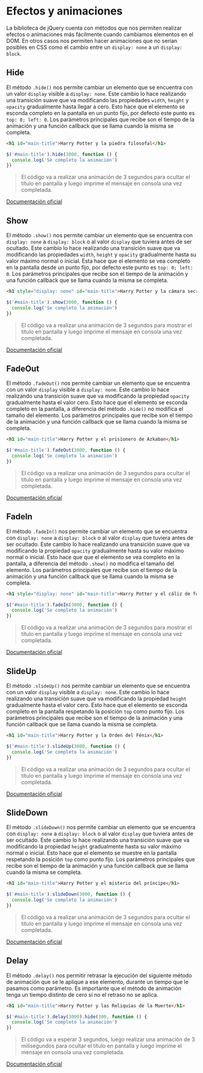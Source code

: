 # Efectos y animaciones

La biblioteca de jQuery cuenta con métodos que nos permiten realizar efectos o animaciones más fácilmente cuando cambiamos elementos en el DOM. En otros casos nos permiten hacer animaciones que no serían posibles en CSS como el cambio entre un `display: none` a un `display: block`.

## Hide

El método `.hide()` nos permite cambiar un elemento que se encuentra con un valor `display` visible a `display: none`. Este cambio lo hace realizando una transición suave que va modificando las propiedades `width`, `height` y `opacity` gradualmente hasta llegar a cero. Esto hace que el elemento se esconda completo en la pantalla en un punto fijo, por defecto este punto es `top: 0; left: 0`. Los parámetros principales que recibe son el tiempo de la animación y una función callback que se llama cuando la misma se completa.

```html
<h1 id="main-title">Harry Potter y la piedra filosofal</h1>
```

```js
$('#main-title').hide(3000, function () {
  console.log('Se completo la animación')
})
```

> El código va a realizar una animación de 3 segundos para ocultar el título en pantalla y luego imprime el mensaje en consola una vez completada.

[Documentación oficial](https://api.jquery.com/hide/)

## Show

El método `.show()` nos permite cambiar un elemento que se encuentra con `display: none` a `display: block` o al valor `display` que tuviera antes de ser ocultado. Este cambio lo hace realizando una transición suave que va modificando las propiedades `width`, `height` y `opacity` gradualmente hasta su valor máximo normal o inicial. Esta hace que el elemento se vea completo en la pantalla desde un punto fijo, por defecto este punto es `top: 0; left: 0`. Los parámetros principales que recibe son el tiempo de la animación y una función callback que se llama cuando la misma se completa.

```html
<h1 style="display: none" id="main-title">Harry Potter y la cámara secreta </h1>
```

```js
$('#main-title').show(3000, function () {
  console.log('Se completo la animación')
})
```

> El código va a realizar una animación de 3 segundos para mostrar el título en pantalla y luego imprime el mensaje en consola una vez completada.

[Documentación oficial](https://api.jquery.com/show/)

## FadeOut

El método `.fadeOut()` nos permite cambiar un elemento que se encuentra con un valor `display` visible a `display: none`. Este cambio lo hace realizando una transición suave que va modificando la propiedad `opacity` gradualmente hasta el valor cero. Esto hace que el elemento se esconda completo en la pantalla, a diferencia del método `.hide()` no modifica el tamaño del elemento. Los parámetros principales que recibe son el tiempo de la animación y una función callback que se llama cuando la misma se completa.

```html
<h1 id="main-title">Harry Potter y el prisionero de Azkaban</h1>
```

```js
$('#main-title').fadeOut(3000, function () {
  console.log('Se completo la animación')
})
```

> El código va a realizar una animación de 3 segundos para ocultar el título en pantalla y luego imprime el mensaje en consola una vez completada.

[Documentación oficial](https://api.jquery.com/fadeOut/)

## FadeIn

El método `.fadeIn()` nos permite cambiar un elemento que se encuentra con `display: none` a `display: block` o al valor `display` que tuviera antes de ser ocultado. Este cambio lo hace realizando una transición suave que va modificando la propiedad `opacity` gradualmente hasta su valor máximo normal o inicial. Esto hace que que el elemento se vea completo en la pantalla, a diferencia del método `.show()` no modifica el tamaño del elemento. Los parámetros principales que recibe son el tiempo de la animación y una función callback que se llama cuando la misma se completa.

```html
<h1 style="display: none" id="main-title">Harry Potter y el cáliz de fuego</h1>
```

```js
$('#main-title').fadeIn(3000, function () {
  console.log('Se completo la animación')
})
```

> El código va a realizar una animación de 3 segundos para mostrar el título en pantalla y luego imprime el mensaje en consola una vez completada.

[Documentación oficial](https://api.jquery.com/fadeIn/)

## SlideUp

El método `.slideUp()` nos permite cambiar un elemento que se encuentra con un valor `display` visible a `display: none`. Este cambio lo hace realizando una transición suave que va modificando la propiedad `height` gradualmente hasta el valor cero. Esto hace que el elemento se esconda completo en la pantalla respetando la posición `top` como punto fijo. Los parámetros principales que recibe son el tiempo de la animación y una función callback que se llama cuando la misma se completa.

```html
<h1 id="main-title">Harry Potter y la Orden del Fénix</h1>
```

```js
$('#main-title').slideUp(3000, function () {
  console.log('Se completo la animación')
})
```

> El código va a realizar una animación de 3 segundos para ocultar el título en pantalla y luego imprime el mensaje en consola una vez completada.

[Documentación oficial](https://api.jquery.com/slideUp/)

## SlideDown

El método `.slideDown()` nos permite cambiar un elemento que se encuentra con `display: none` a `display: block` o al valor `display` que tuviera antes de ser ocultado. Este cambio lo hace realizando una transición suave que va modificando la propiedad `height` gradualmente hasta su valor máximo normal o inicial. Esto hace que el elemento se muestre en la pantalla respetando la posición `top` como punto fijo. Los parámetros principales que recibe son el tiempo de la animación y una función callback que se llama cuando la misma se completa.

```html
<h1 id="main-title">Harry Potter y el misterio del príncipe</h1>
```

```js
$('#main-title').slideDown(3000, function () {
  console.log('Se completo la animación')
})
```

> El código va a realizar una animación de 3 segundos para ocultar el título en pantalla y luego imprime el mensaje en consola una vez completada.

[Documentación oficial](https://api.jquery.com/slideDown/)

## Delay

El método `.delay()` nos permitir retrasar la ejecución del siguiente método de animación que se le aplique a ese elemento, durante un tiempo que le pasamos como parámetro. Es importante que el método de animación tenga un tiempo distinto de cero si no el retraso no se aplica.

```html
<h1 id="main-title">Harry Potter y las Reliquias de la Muerte</h1>
```

```js
$('#main-title').delay(3000).hide(300, function () {
  console.log('Se completo la animación')
})
```

> El código va a esperar 3 segundos, luego realizar una animación de 3 milisegundos para ocultar el título en pantalla y luego imprime el mensaje en consola una vez completada.

[Documentación oficial](https://api.jquery.com/delay/)